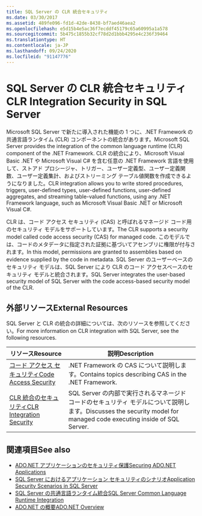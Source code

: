 ```yaml
---
title: SQL Server の CLR 統合セキュリティ
ms.date: 03/30/2017
ms.assetid: 489fe096-fd1d-42de-8438-bf7aed46aea2
ms.openlocfilehash: e5d15b4e5ac36f7ecddf45179c65a60995a1a578
ms.sourcegitcommit: 5b475c1855b32cf78d2d1bbb4295e4c236f39464
ms.translationtype: HT
ms.contentlocale: ja-JP
ms.lasthandoff: 09/24/2020
ms.locfileid: "91147776"
---
```

# <a name="clr-integration-security-in-sql-server"></a><span data-ttu-id="4c0f1-102">SQL Server の CLR 統合セキュリティ</span><span class="sxs-lookup"><span data-stu-id="4c0f1-102">CLR Integration Security in SQL Server</span></span>

<span data-ttu-id="4c0f1-103">Microsoft SQL Server で新たに導入された機能の 1 つに、.NET Framework の共通言語ランタイム (CLR) コンポーネントの統合があります。</span><span class="sxs-lookup"><span data-stu-id="4c0f1-103">Microsoft SQL Server provides the integration of the common language runtime (CLR) component of the .NET Framework.</span></span> <span data-ttu-id="4c0f1-104">CLR の統合により、Microsoft Visual Basic .NET や Microsoft Visual C# を含む任意の .NET Framework 言語を使用して、ストアド プロシージャ、トリガー、ユーザー定義型、ユーザー定義関数、ユーザー定義集計、およびストリーミング テーブル値関数を作成できるようになりました。</span><span class="sxs-lookup"><span data-stu-id="4c0f1-104">CLR integration allows you to write stored procedures, triggers, user-defined types, user-defined functions, user-defined aggregates, and streaming table-valued functions, using any .NET Framework language, such as Microsoft Visual Basic .NET or Microsoft Visual C#.</span></span>  
  
 <span data-ttu-id="4c0f1-105">CLR は、コード アクセス セキュリティ (CAS) と呼ばれるマネージド コード用のセキュリティ モデルをサポートしています。</span><span class="sxs-lookup"><span data-stu-id="4c0f1-105">The CLR supports a security model called code access security (CAS) for managed code.</span></span> <span data-ttu-id="4c0f1-106">このモデルでは、コードのメタデータに指定された証拠に基づいてアセンブリに権限が付与されます。</span><span class="sxs-lookup"><span data-stu-id="4c0f1-106">In this model, permissions are granted to assemblies based on evidence supplied by the code in metadata.</span></span> <span data-ttu-id="4c0f1-107">SQL Server のユーザーベースのセキュリティ モデルは、SQL Server により CLR のコード アクセスベースのセキュリティ モデルと統合されます。</span><span class="sxs-lookup"><span data-stu-id="4c0f1-107">SQL Server integrates the user-based security model of SQL Server with the code access-based security model of the CLR.</span></span>  
  
## <a name="external-resources"></a><span data-ttu-id="4c0f1-108">外部リソース</span><span class="sxs-lookup"><span data-stu-id="4c0f1-108">External Resources</span></span>  

 <span data-ttu-id="4c0f1-109">SQL Server と CLR の統合の詳細については、次のリソースを参照してください。</span><span class="sxs-lookup"><span data-stu-id="4c0f1-109">For more information on CLR integration with SQL Server, see the following resources.</span></span>  
  
|<span data-ttu-id="4c0f1-110">リソース</span><span class="sxs-lookup"><span data-stu-id="4c0f1-110">Resource</span></span>|<span data-ttu-id="4c0f1-111">説明</span><span class="sxs-lookup"><span data-stu-id="4c0f1-111">Description</span></span>|  
|--------------|-----------------|  
|[<span data-ttu-id="4c0f1-112">コード アクセス セキュリティ</span><span class="sxs-lookup"><span data-stu-id="4c0f1-112">Code Access Security</span></span>](../../../misc/code-access-security.md)|<span data-ttu-id="4c0f1-113">.NET Framework の CAS について説明します。</span><span class="sxs-lookup"><span data-stu-id="4c0f1-113">Contains topics describing CAS in the .NET Framework.</span></span>|  
|[<span data-ttu-id="4c0f1-114">CLR 統合のセキュリティ</span><span class="sxs-lookup"><span data-stu-id="4c0f1-114">CLR Integration Security</span></span>](/sql/relational-databases/clr-integration/security/clr-integration-security)|<span data-ttu-id="4c0f1-115">SQL Server の内部で実行されるマネージド コードのセキュリティ モデルについて説明します。</span><span class="sxs-lookup"><span data-stu-id="4c0f1-115">Discusses the security model for managed code executing inside of SQL Server.</span></span>|  
  
## <a name="see-also"></a><span data-ttu-id="4c0f1-116">関連項目</span><span class="sxs-lookup"><span data-stu-id="4c0f1-116">See also</span></span>

- [<span data-ttu-id="4c0f1-117">ADO.NET アプリケーションのセキュリティ保護</span><span class="sxs-lookup"><span data-stu-id="4c0f1-117">Securing ADO.NET Applications</span></span>](../securing-ado-net-applications.md)
- [<span data-ttu-id="4c0f1-118">SQL Server におけるアプリケーション セキュリティのシナリオ</span><span class="sxs-lookup"><span data-stu-id="4c0f1-118">Application Security Scenarios in SQL Server</span></span>](application-security-scenarios-in-sql-server.md)
- [<span data-ttu-id="4c0f1-119">SQL Server の共通言語ランタイム統合</span><span class="sxs-lookup"><span data-stu-id="4c0f1-119">SQL Server Common Language Runtime Integration</span></span>](sql-server-common-language-runtime-integration.md)
- [<span data-ttu-id="4c0f1-120">ADO.NET の概要</span><span class="sxs-lookup"><span data-stu-id="4c0f1-120">ADO.NET Overview</span></span>](../ado-net-overview.md)
